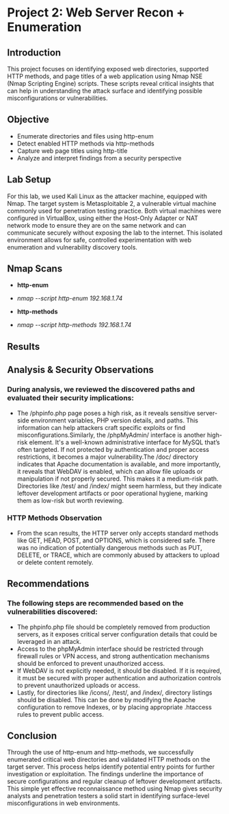 # Project 2: Web Server Recon + Enumeration
## Introduction
This project focuses on identifying exposed web directories, supported HTTP methods, and page titles of a web application using Nmap NSE (Nmap Scripting Engine) scripts. These scripts reveal critical insights that can help in understanding the attack surface and identifying possible misconfigurations or vulnerabilities.

## Objective
- Enumerate directories and files using http-enum
- Detect enabled HTTP methods via http-methods
- Capture web page titles using http-title
- Analyze and interpret findings from a security perspective

## Lab Setup
For this lab, we used Kali Linux as the attacker machine, equipped with Nmap. The target system is Metasploitable 2, a vulnerable virtual machine commonly used for penetration testing practice. Both virtual machines were configured in VirtualBox, using either the Host-Only Adapter or NAT network mode to ensure they are on the same network and can communicate securely without exposing the lab to the internet. This isolated environment allows for safe, controlled experimentation with web enumeration and vulnerability discovery tools.

## Nmap Scans
- **http-enum**
- *nmap --script http-enum 192.168.1.74*

- **http-methods**
- *nmap --script http-methods 192.168.1.74*

## Results

## Analysis & Security Observations

### During analysis, we reviewed the discovered paths and evaluated their security implications:

- The /phpinfo.php page poses a high risk, as it reveals sensitive server-side environment variables, PHP version details, and paths. This information can help attackers craft specific exploits or find misconfigurations.Similarly, the /phpMyAdmin/ interface is another high-risk element. It's a well-known administrative interface for MySQL that’s often targeted. If not protected by authentication and proper access restrictions, it becomes a major vulnerability.The /doc/ directory indicates that Apache documentation is available, and more importantly, it reveals that WebDAV is enabled, which can allow file uploads or manipulation if not properly secured. This makes it a medium-risk path. Directories like /test/ and /index/ might seem harmless, but they indicate leftover development artifacts or poor operational hygiene, marking them as low-risk but worth reviewing.

### HTTP Methods Observation

- From the scan results, the HTTP server only accepts standard methods like GET, HEAD, POST, and OPTIONS, which is considered safe. There was no indication of potentially dangerous methods such as PUT, DELETE, or TRACE, which are commonly abused by attackers to upload or delete content remotely.


## Recommendations

### The following steps are recommended based on the vulnerabilities discovered:

- The phpinfo.php file should be completely removed from production servers, as it exposes critical server configuration details that could be leveraged in an attack.
- Access to the phpMyAdmin interface should be restricted through firewall rules or VPN access, and strong authentication mechanisms should be enforced to prevent unauthorized access.
- If WebDAV is not explicitly needed, it should be disabled. If it is required, it must be secured with proper authentication and authorization controls to prevent unauthorized uploads or access.
- Lastly, for directories like /icons/, /test/, and /index/, directory listings should be disabled. This can be done by modifying the Apache configuration to remove Indexes, or by placing appropriate .htaccess rules to prevent public access.

## Conclusion 
Through the use of http-enum and http-methods, we successfully enumerated critical web directories and validated HTTP methods on the target server. This process helps identify potential entry points for further investigation or exploitation. The findings underline the importance of secure configurations and regular cleanup of leftover development artifacts. This simple yet effective reconnaissance method using Nmap gives security analysts and penetration testers a solid start in identifying surface-level misconfigurations in web environments.
